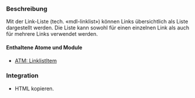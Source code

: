 ### Beschreibung
Mit der Link-Liste (tech. «mdl-linklist») können Links übersichtlich als Liste dargestellt werden. Die Liste kann sowohl für einen einzelnen Link als auch für mehrere Links verwendet werden. 

#### Enthaltene Atome und Module
* <a href="../../atoms/linklist_item/linklist_item.html">ATM: LinklistItem</a>

### Integration
* HTML kopieren.

